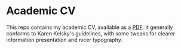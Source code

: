 # Academic CV

This repo contains my academic CV, available as a [PDF](cv-gboeing.pdf). It generally conforms to Karen Kelsky's guidelines, with some tweaks for clearer information presentation and nicer typography.
